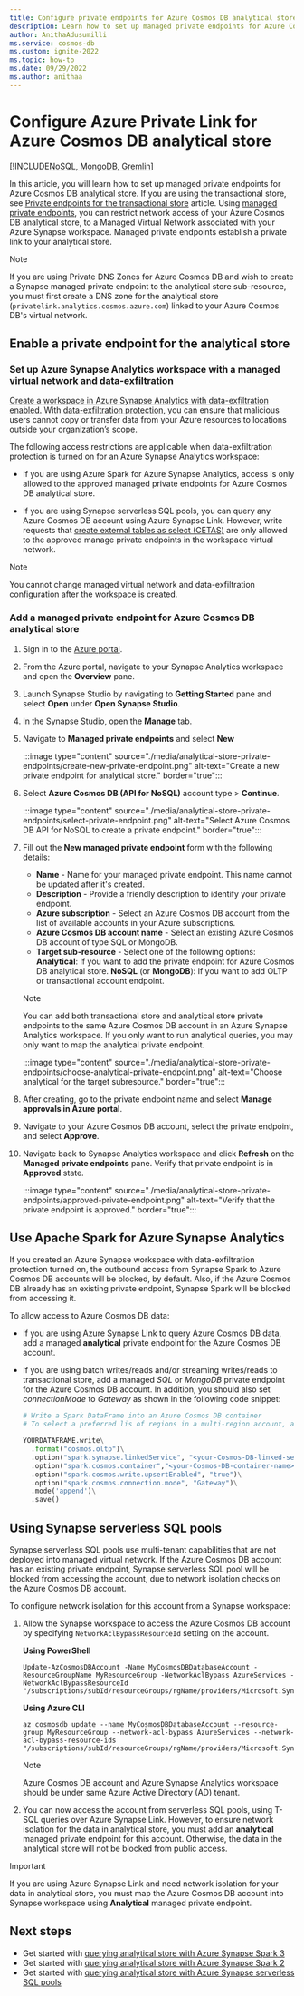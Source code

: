 ```yaml
---
title: Configure private endpoints for Azure Cosmos DB analytical store.
description: Learn how to set up managed private endpoints for Azure Cosmos DB analytical store to restrict network access.
author: AnithaAdusumilli
ms.service: cosmos-db
ms.custom: ignite-2022
ms.topic: how-to
ms.date: 09/29/2022
ms.author: anithaa
---
```


# Configure Azure Private Link for Azure Cosmos DB analytical store
[!INCLUDE[NoSQL, MongoDB, Gremlin](includes/appliesto-nosql-mongodb-gremlin.md)]

In this article, you will learn how to set up managed private endpoints for Azure Cosmos DB analytical store. If you are using the transactional store, see [Private endpoints for the transactional store](how-to-configure-private-endpoints.md) article. Using [managed private endpoints](../synapse-analytics/security/synapse-workspace-managed-private-endpoints.md), you can restrict network access of your Azure Cosmos DB analytical store, to a Managed Virtual Network associated with your Azure Synapse workspace. Managed private endpoints establish a private link to your analytical store.

> [!NOTE]
> If you are using Private DNS Zones for Azure Cosmos DB and wish to create a Synapse managed private endpoint to the analytical store sub-resource, you must first create a DNS zone for the analytical store (`privatelink.analytics.cosmos.azure.com`) linked to your Azure Cosmos DB's virtual network.

## Enable a private endpoint for the analytical store

### Set up Azure Synapse Analytics workspace with a managed virtual network and data-exfiltration

[Create a workspace in Azure Synapse Analytics with data-exfiltration enabled.](../synapse-analytics/security/how-to-create-a-workspace-with-data-exfiltration-protection.md) With [data-exfiltration protection](../synapse-analytics/security/workspace-data-exfiltration-protection.md), you can ensure that malicious users cannot copy or transfer data from your Azure resources to locations outside your organization’s scope.

The following access restrictions are applicable when data-exfiltration protection is turned on for an Azure Synapse Analytics workspace:

* If you are using Azure Spark for Azure Synapse Analytics, access is only allowed to the approved managed private endpoints for Azure Cosmos DB analytical store.

* If you are using Synapse serverless SQL pools, you can query any Azure Cosmos DB account using Azure Synapse Link. However, write requests that [create external tables as select (CETAS)](../synapse-analytics/sql/develop-tables-cetas.md) are only allowed to the approved manage private endpoints in the workspace virtual network.

> [!NOTE]
> You cannot change managed virtual network and data-exfiltration configuration after the workspace is created.

### Add a managed private endpoint for Azure Cosmos DB analytical store

1. Sign in to the [Azure portal](https://portal.azure.com).

1. From the Azure portal, navigate to your Synapse Analytics workspace and open the **Overview** pane.

1. Launch Synapse Studio by navigating to **Getting Started** pane and select **Open** under **Open Synapse Studio**.

1. In the Synapse Studio, open the **Manage** tab.

1. Navigate to **Managed private endpoints** and select **New**

   :::image type="content" source="./media/analytical-store-private-endpoints/create-new-private-endpoint.png" alt-text="Create a new private endpoint for analytical store." border="true":::

1. Select **Azure Cosmos DB (API for NoSQL)** account type > **Continue**.

   :::image type="content" source="./media/analytical-store-private-endpoints/select-private-endpoint.png" alt-text="Select Azure Cosmos DB API for NoSQL to create a private endpoint." border="true":::

1. Fill out the **New managed private endpoint** form with the following details:

   * **Name** - Name for your managed private endpoint. This name cannot be updated after it's created.
   * **Description** - Provide a friendly description to identify your private endpoint.
   * **Azure subscription** - Select an Azure Cosmos DB account from the list of available accounts in your Azure subscriptions.
   * **Azure Cosmos DB account name** - Select an existing Azure Cosmos DB account of type SQL or MongoDB.
   * **Target sub-resource** - Select one of the following options:
     **Analytical**: If you want to add the private endpoint for Azure Cosmos DB analytical store.
     **NoSQL** (or **MongoDB**): If you want to add OLTP or transactional account endpoint.

   > [!NOTE]
   > You can add both transactional store and analytical store private endpoints to the same Azure Cosmos DB account in an Azure Synapse Analytics workspace. If you only want to run analytical queries, you may only want to map the analytical private endpoint.

   :::image type="content" source="./media/analytical-store-private-endpoints/choose-analytical-private-endpoint.png" alt-text="Choose analytical for the target subresource." border="true":::

1. After creating, go to the private endpoint name and select **Manage approvals in Azure portal**.

1. Navigate to your Azure Cosmos DB account, select the private endpoint, and select **Approve**.

1. Navigate back to Synapse Analytics workspace and click **Refresh** on the **Managed private endpoints** pane. Verify that private endpoint is in **Approved** state.

   :::image type="content" source="./media/analytical-store-private-endpoints/approved-private-endpoint.png" alt-text="Verify that the private endpoint is approved." border="true":::

## Use Apache Spark for Azure Synapse Analytics

If you created an Azure Synapse workspace with data-exfiltration protection turned on, the outbound access from Synapse Spark to Azure Cosmos DB accounts will be blocked, by default. Also, if the Azure Cosmos DB already has an existing private endpoint, Synapse Spark will be blocked from accessing it.

To allow access to Azure Cosmos DB data:

* If you are using Azure Synapse Link to query Azure Cosmos DB data, add a managed **analytical** private endpoint for the Azure Cosmos DB account.

* If you are using batch writes/reads and/or streaming writes/reads to transactional store, add a managed *SQL* or *MongoDB* private endpoint for the Azure Cosmos DB account. In addition, you should also set *connectionMode* to *Gateway* as shown in the following code snippet:

  ```python
  # Write a Spark DataFrame into an Azure Cosmos DB container
  # To select a preferred lis of regions in a multi-region account, add .option("spark.cosmos.preferredRegions", "<Region1>, <Region2>")
  
  YOURDATAFRAME.write\
    .format("cosmos.oltp")\
    .option("spark.synapse.linkedService", "<your-Cosmos-DB-linked-service-name>")\
    .option("spark.cosmos.container","<your-Cosmos-DB-container-name>")\
    .option("spark.cosmos.write.upsertEnabled", "true")\
    .option("spark.cosmos.connection.mode", "Gateway")\
    .mode('append')\
    .save()
  
  ```

## Using Synapse serverless SQL pools

Synapse serverless SQL pools use multi-tenant capabilities that are not deployed into managed virtual network. If the Azure Cosmos DB account has an existing private endpoint, Synapse serverless SQL pool will be blocked from accessing the account, due to network isolation checks on the Azure Cosmos DB account.

To configure network isolation for this account from a Synapse workspace:

1. Allow the Synapse workspace to access the Azure Cosmos DB account by specifying `NetworkAclBypassResourceId` setting on the account.

   **Using PowerShell**

   ```powershell-interactive
   Update-AzCosmosDBAccount -Name MyCosmosDBDatabaseAccount -ResourceGroupName MyResourceGroup -NetworkAclBypass AzureServices -NetworkAclBypassResourceId "/subscriptions/subId/resourceGroups/rgName/providers/Microsoft.Synapse/workspaces/wsName"
   ```

   **Using Azure CLI**

   ```azurecli-interactive
   az cosmosdb update --name MyCosmosDBDatabaseAccount --resource-group MyResourceGroup --network-acl-bypass AzureServices --network-acl-bypass-resource-ids "/subscriptions/subId/resourceGroups/rgName/providers/Microsoft.Synapse/workspaces/wsName"
   ```

   > [!NOTE]
   > Azure Cosmos DB account and Azure Synapse Analytics workspace should be under same Azure Active Directory (AD) tenant.

2. You can now access the account from serverless SQL pools, using T-SQL queries over Azure Synapse Link. However, to ensure network isolation for the data in analytical store, you must add an **analytical** managed private endpoint for this account. Otherwise, the data in the analytical store will not be blocked from public access.

> [!IMPORTANT]
> If you are using Azure Synapse Link and need network isolation for your data in analytical store, you must map the Azure Cosmos DB account into Synapse workspace using **Analytical** managed private endpoint.

## Next steps

* Get started with [querying analytical store with Azure Synapse Spark 3](../synapse-analytics/synapse-link/how-to-query-analytical-store-spark-3.md?toc=/azure/cosmos-db/toc.json&bc=/azure/cosmos-db/breadcrumb/toc.json)
* Get started with [querying analytical store with Azure Synapse Spark 2](../synapse-analytics/synapse-link/how-to-query-analytical-store-spark.md?toc=/azure/cosmos-db/toc.json&bc=/azure/cosmos-db/breadcrumb/toc.json)
* Get started with [querying analytical store with Azure Synapse serverless SQL pools](../synapse-analytics/sql/query-cosmos-db-analytical-store.md?toc=/azure/cosmos-db/toc.json&bc=/azure/cosmos-db/breadcrumb/toc.json)
